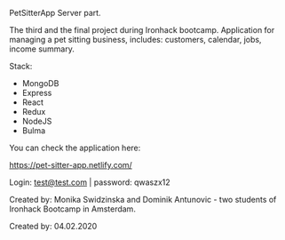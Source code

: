 PetSitterApp
Server part.

The third and the final project during Ironhack bootcamp. 
Application for managing a pet sitting business, includes: customers, calendar, jobs, income summary.

Stack:

* MongoDB
* Express
* React
* Redux
* NodeJS
* Bulma 

You can check the application here: 

https://pet-sitter-app.netlify.com/

Login: test@test.com | password: qwaszx12


Created by: Monika Swidzinska and Dominik Antunovic - two students of Ironhack Bootcamp in Amsterdam.

Created by: 04.02.2020
